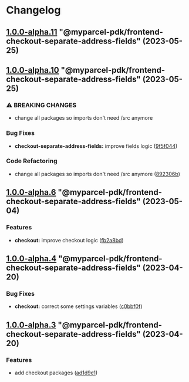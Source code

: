 # Changelog

<!-- MONODEPLOY:BELOW -->

## [1.0.0-alpha.11](https://github/myparcelnl/js-pdk/compare/@myparcel-pdk/frontend-checkout-separate-address-fields@1.0.0-alpha.10...@myparcel-pdk/frontend-checkout-separate-address-fields@1.0.0-alpha.11) "@myparcel-pdk/frontend-checkout-separate-address-fields" (2023-05-25)




## [1.0.0-alpha.10](https://github/myparcelnl/js-pdk/compare/@myparcel-pdk/frontend-checkout-separate-address-fields@1.0.0-alpha.9...@myparcel-pdk/frontend-checkout-separate-address-fields@1.0.0-alpha.10) "@myparcel-pdk/frontend-checkout-separate-address-fields" (2023-05-25)


### ⚠ BREAKING CHANGES

* change all packages so imports don't need /src anymore

### Bug Fixes

* **checkout-separate-address-fields:** improve fields logic ([9f5f044](https://github/myparcelnl/js-pdk/commit/9f5f0440ee4a95fb92f5b7f76915c6a49b496d11))


### Code Refactoring

* change all packages so imports don't need /src anymore ([892306b](https://github/myparcelnl/js-pdk/commit/892306bd3307fe8d5d011bbf6eb7654f7365347a))




## [1.0.0-alpha.6](https://github/myparcelnl/js-pdk/compare/@myparcel-pdk/frontend-checkout-separate-address-fields@1.0.0-alpha.5...@myparcel-pdk/frontend-checkout-separate-address-fields@1.0.0-alpha.6) "@myparcel-pdk/frontend-checkout-separate-address-fields" (2023-05-04)


### Features

* **checkout:** improve checkout logic ([fb2a8bd](https://github/myparcelnl/js-pdk/commit/fb2a8bd4b9404cac0fe600526d85465e3a1ee5f9))




## [1.0.0-alpha.4](https://github/myparcelnl/js-pdk/compare/@myparcel-pdk/frontend-checkout-separate-address-fields@1.0.0-alpha.3...@myparcel-pdk/frontend-checkout-separate-address-fields@1.0.0-alpha.4) "@myparcel-pdk/frontend-checkout-separate-address-fields" (2023-04-20)


### Bug Fixes

* **checkout:** correct some settings variables ([c0bbf0f](https://github/myparcelnl/js-pdk/commit/c0bbf0ff2fc98c3815094ae77f26f75a3036dfbe))




## [1.0.0-alpha.3](https://github/myparcelnl/js-pdk/compare/@myparcel-pdk/frontend-checkout-separate-address-fields@1.0.0-alpha.2...@myparcel-pdk/frontend-checkout-separate-address-fields@1.0.0-alpha.3) "@myparcel-pdk/frontend-checkout-separate-address-fields" (2023-04-20)


### Features

* add checkout packages ([ad1d9e1](https://github/myparcelnl/js-pdk/commit/ad1d9e1f027af9e6124f8266f64edc0509e22a9d))


